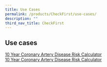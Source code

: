 ```yaml
---
title: Use Cases
permalink: /products/CheckFirst/use-cases/
description: ""
third_nav_title: CheckFirst
---
```

## Use cases

[10 Year Coronary Artery Disease Risk Calculator](https://cms.isomer.gov.sg/sites/ttsh-ogpshowcase/use-cases/checkfirst/10-YearCoronaryArteryDiseaseRiskCalculator/)  
[10 Year Coronary Artery Disease Risk Calculator](https://staging.d2p0smzkoz0iqs.amplifyapp.com/use-cases/checkfirst/10-YearCoronaryArteryDiseaseRiskCalculator/)